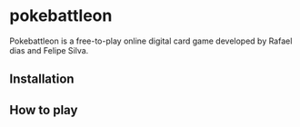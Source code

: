 # pokebattleon

Pokebattleon is a free-to-play online digital card game developed by Rafael dias and Felipe Silva.

## Installation

## How to play

